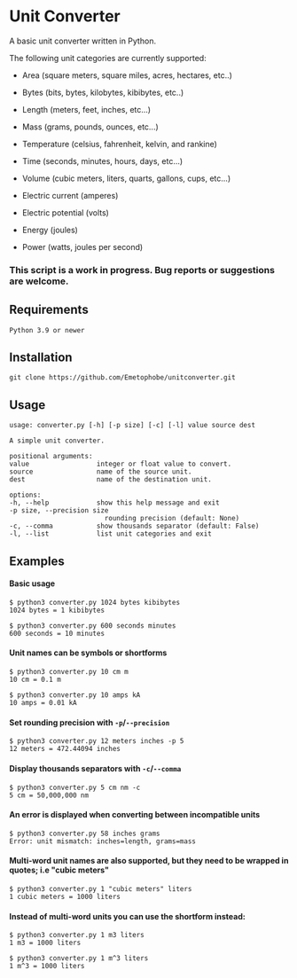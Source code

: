 # Unit Converter

A basic unit converter written in Python.

The following unit categories are currently supported:

* Area (square meters, square miles, acres, hectares, etc..)
* Bytes (bits, bytes, kilobytes, kibibytes, etc..)
* Length (meters, feet, inches, etc...)
* Mass (grams, pounds, ounces, etc...)
* Temperature (celsius, fahrenheit, kelvin, and rankine)
* Time (seconds, minutes, hours, days, etc...)
* Volume (cubic meters, liters, quarts, gallons, cups, etc...)

* Electric current (amperes)
* Electric potential (volts)
* Energy (joules)
* Power (watts, joules per second)

### This script is a work in progress. Bug reports or suggestions are welcome.


## Requirements

    Python 3.9 or newer

## Installation

    git clone https://github.com/Emetophobe/unitconverter.git

## Usage

    usage: converter.py [-h] [-p size] [-c] [-l] value source dest

    A simple unit converter.

    positional arguments:
    value                 integer or float value to convert.
    source                name of the source unit.
    dest                  name of the destination unit.

    options:
    -h, --help            show this help message and exit
    -p size, --precision size
                            rounding precision (default: None)
    -c, --comma           show thousands separator (default: False)
    -l, --list            list unit categories and exit


## Examples

#### Basic usage

    $ python3 converter.py 1024 bytes kibibytes
    1024 bytes = 1 kibibytes

    $ python3 converter.py 600 seconds minutes
    600 seconds = 10 minutes

#### Unit names can be symbols or shortforms

    $ python3 converter.py 10 cm m
    10 cm = 0.1 m

    $ python3 converter.py 10 amps kA
    10 amps = 0.01 kA

#### Set rounding precision with `-p`/`--precision`

    $ python3 converter.py 12 meters inches -p 5
    12 meters = 472.44094 inches

#### Display thousands separators with `-c`/`--comma`

    $ python3 converter.py 5 cm nm -c
    5 cm = 50,000,000 nm

#### An error is displayed when converting between incompatible units

    $ python3 converter.py 58 inches grams
    Error: unit mismatch: inches=length, grams=mass

#### Multi-word unit names are also supported, but they need to be wrapped in quotes; i.e "cubic meters"

    $ python3 converter.py 1 "cubic meters" liters
    1 cubic meters = 1000 liters

#### Instead of multi-word units you can use the shortform instead:

    $ python3 converter.py 1 m3 liters
    1 m3 = 1000 liters

    $ python3 converter.py 1 m^3 liters
    1 m^3 = 1000 liters
